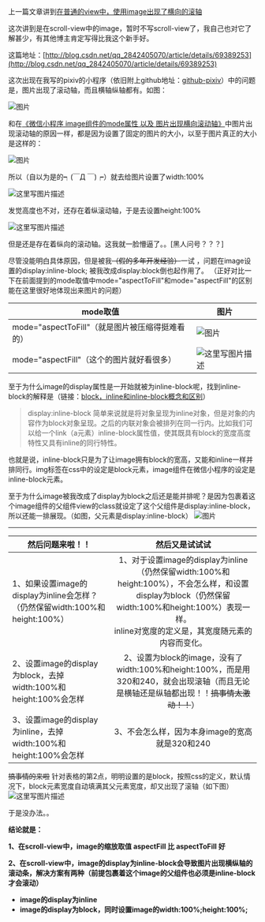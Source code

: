 上一篇文章讲到[在普通的view中，使用image出现了横向的滚轴](http://blog.csdn.net/qq_2842405070/article/details/69382503)
              
这次讲到是在scroll-view中的image，暂时不写scroll-view了，我自己也对它了解甚少，有其他博主肯定写得比我这个新手好。

这篇地址：[http://blog.csdn.net/qq_2842405070/article/details/69389253](http://blog.csdn.net/qq_2842405070/article/details/69389253)

这次出现在我写的pixiv的小程序（依旧附上github地址：[github-pixiv](https://github.com/chroel/pixiv)）中的问题是，图片出现了滚动轴，而且横轴纵轴都有。如图：
         
![图片](http://img.blog.csdn.net/20170406140528733?watermark/2/text/aHR0cDovL2Jsb2cuY3Nkbi5uZXQvcXFfMjg0MjQwNTA3MA==/font/5a6L5L2T/fontsize/400/fill/I0JBQkFCMA==/dissolve/70/gravity/SouthEast)
                
和在[《微信小程序 image组件的mode属性 以及 图片出现横向滚动轴》](http://blog.csdn.net/qq_2842405070/article/details/69382503)中图片出现滚动轴的原因一样，都是因为设置了固定的图片的大小，以至于图片真正的大小是这样的：
            
![图片](http://img.blog.csdn.net/20170406141539622?watermark/2/text/aHR0cDovL2Jsb2cuY3Nkbi5uZXQvcXFfMjg0MjQwNTA3MA==/font/5a6L5L2T/fontsize/400/fill/I0JBQkFCMA==/dissolve/70/gravity/SouthEast)
          
所以（自以为是的┑(￣Д ￣)┍）就去给图片设置了width:100%
       
![这里写图片描述](http://img.blog.csdn.net/20170406141726953?watermark/2/text/aHR0cDovL2Jsb2cuY3Nkbi5uZXQvcXFfMjg0MjQwNTA3MA==/font/5a6L5L2T/fontsize/400/fill/I0JBQkFCMA==/dissolve/70/gravity/SouthEast)
          
发觉高度也不对，还存在着纵滚动轴，于是去设置height:100%
                   
![这里写图片描述](http://img.blog.csdn.net/20170406142033126?watermark/2/text/aHR0cDovL2Jsb2cuY3Nkbi5uZXQvcXFfMjg0MjQwNTA3MA==/font/5a6L5L2T/fontsize/400/fill/I0JBQkFCMA==/dissolve/70/gravity/SouthEast)       
             
但是还是存在着纵向的滚动轴。这我就一脸懵逼了。。[黑人问号？？？]
                   
尽管没能明白具体原因，但是被我<span style="text-decoration:line-through">（假的多年开发经验）</span>一试 ，问题在image设置的display:inline-block; 被我改成display:block倒也起作用了。
（正好对比一下在前面提到的mode取值中mode="aspectToFill"和mode="aspectFill"的区别能在这里很好地体现出来图片的问题）

 mode取值      | 图片           
 ------------- |-------------
 mode="aspectToFill"（就是图片被压缩得挺难看的）     | ![图片](http://img.blog.csdn.net/20170406142849318?watermark/2/text/aHR0cDovL2Jsb2cuY3Nkbi5uZXQvcXFfMjg0MjQwNTA3MA==/font/5a6L5L2T/fontsize/400/fill/I0JBQkFCMA==/dissolve/70/gravity/SouthEast) 
 mode="aspectFill"（这个的图片就好看很多）    | ![这里写图片描述](http://img.blog.csdn.net/20170406143553680?watermark/2/text/aHR0cDovL2Jsb2cuY3Nkbi5uZXQvcXFfMjg0MjQwNTA3MA==/font/5a6L5L2T/fontsize/400/fill/I0JBQkFCMA==/dissolve/70/gravity/SouthEast)     
				                  
至于为什么image的display属性是一开始就被为inline-block呢，找到inline-block的解释是（链接：[block，inline和inline-block概念和区别](http://www.cnblogs.com/KeithWang/p/3139517.html)）
> display:inline-block
简单来说就是将对象呈现为inline对象，但是对象的内容作为block对象呈现。之后的内联对象会被排列在同一行内。比如我们可以给一个link（a元素）inline-block属性值，使其既具有block的宽度高度特性又具有inline的同行特性。

也就是说，inline-block只是为了让image拥有block的宽高，又能和inline一样并排同行。img标签在css中的设定是block元素，image组件在微信小程序的设定是inline-block元素。

至于为什么image被我改成了display为block之后还是能并排呢？是因为包裹着这个image组件的父组件view的class就设定了这个父组件是display:inline-block，所以还能一排展现。（如图，父元素是display:inline-block）
![图片](http://img.blog.csdn.net/20170406150128241?watermark/2/text/aHR0cDovL2Jsb2cuY3Nkbi5uZXQvcXFfMjg0MjQwNTA3MA==/font/5a6L5L2T/fontsize/400/fill/I0JBQkFCMA==/dissolve/70/gravity/SouthEast)

--------------
| 然后问题来啦！！        | 然后又是试试试          
| ------------- |:-------------:
| 1、如果设置image的display为inline会怎样？（仍然保留width:100%和height:100%）     | 1、对于设置image的display为inline（仍然保留width:100%和height:100%），不会怎么样，和设置display为block（仍然保留width:100%和height:100%）表现一样。<br/>inline对宽度的定义是，其宽度随元素的内容而变化。 
| 2、设置image的display为block，去掉width:100%和height:100%会怎样      | 2、设置为block的image，没有了width:100%和height:100%，而是用320和240，就会出现滚轴（而且无论是横轴还是纵轴都出现！！~~搞事情太激动！！~~）     
| 3、设置image的display为inline，去掉width:100%和height:100%会怎样 | 3、不会怎么样，因为本身image的宽高就是320和240      
                    
~~搞事情的来啦~~
针对表格的第2点，明明设置的是block，按照css的定义，默认情况下，block元素宽度自动填满其父元素宽度，却又出现了滚轴（如下图）
![这里写图片描述](http://img.blog.csdn.net/20170406152316361?watermark/2/text/aHR0cDovL2Jsb2cuY3Nkbi5uZXQvcXFfMjg0MjQwNTA3MA==/font/5a6L5L2T/fontsize/400/fill/I0JBQkFCMA==/dissolve/70/gravity/SouthEast)

于是没办法。。
		
**结论就是：**

**1、在scroll-view中，image的缩放取值 aspectFill 比 aspectToFill 好**

**2、在scroll-view中，image的display为inline-block会导致图片出现横纵轴的滚动条，解决方案有两种（前提包裹着这个image的父组件也必须是inline-block才会滚动）**
     
 - **image的display为inline**
 - **image的display为block，同时设置image的width:100%;height:100%;**  